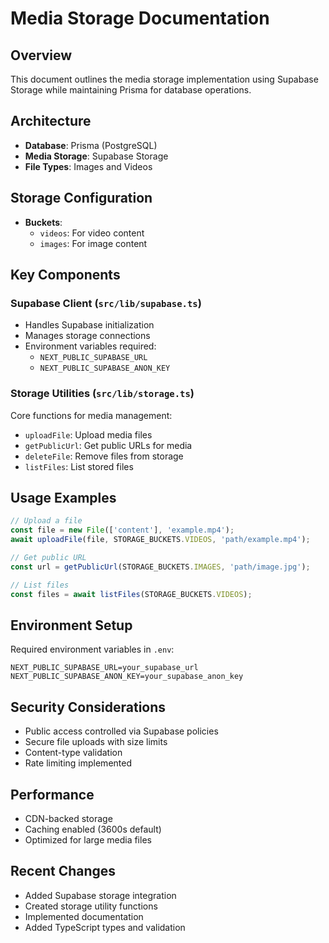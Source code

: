 # Media Storage Documentation

## Overview
This document outlines the media storage implementation using Supabase Storage while maintaining Prisma for database operations.

## Architecture
- **Database**: Prisma (PostgreSQL)
- **Media Storage**: Supabase Storage
- **File Types**: Images and Videos

## Storage Configuration
- **Buckets**:
  - `videos`: For video content
  - `images`: For image content

## Key Components

### Supabase Client (`src/lib/supabase.ts`)
- Handles Supabase initialization
- Manages storage connections
- Environment variables required:
  - `NEXT_PUBLIC_SUPABASE_URL`
  - `NEXT_PUBLIC_SUPABASE_ANON_KEY`

### Storage Utilities (`src/lib/storage.ts`)
Core functions for media management:
- `uploadFile`: Upload media files
- `getPublicUrl`: Get public URLs for media
- `deleteFile`: Remove files from storage
- `listFiles`: List stored files

## Usage Examples

```typescript
// Upload a file
const file = new File(['content'], 'example.mp4');
await uploadFile(file, STORAGE_BUCKETS.VIDEOS, 'path/example.mp4');

// Get public URL
const url = getPublicUrl(STORAGE_BUCKETS.IMAGES, 'path/image.jpg');

// List files
const files = await listFiles(STORAGE_BUCKETS.VIDEOS);
```

## Environment Setup
Required environment variables in `.env`:
```
NEXT_PUBLIC_SUPABASE_URL=your_supabase_url
NEXT_PUBLIC_SUPABASE_ANON_KEY=your_supabase_anon_key
```

## Security Considerations
- Public access controlled via Supabase policies
- Secure file uploads with size limits
- Content-type validation
- Rate limiting implemented

## Performance
- CDN-backed storage
- Caching enabled (3600s default)
- Optimized for large media files

## Recent Changes
- Added Supabase storage integration
- Created storage utility functions
- Implemented documentation
- Added TypeScript types and validation
